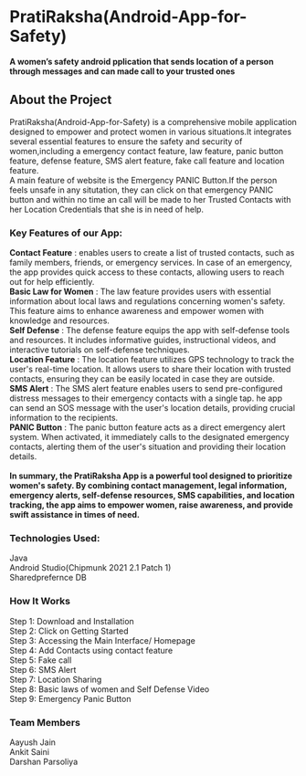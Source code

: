 # PratiRaksha(Android-App-for-Safety)
**A women’s safety  android pplication that sends location of a person through messages and can made call to your trusted ones**

## About the Project
PratiRaksha(Android-App-for-Safety) is a comprehensive mobile application designed to empower and protect women in various situations.It integrates several essential
features to ensure the safety and security of women,including a emergency contact feature, law feature, panic button feature, defense feature, SMS alert feature,
fake call feature and location feature. <br>
A main feature of website is the Emergency PANIC Button.If the person feels unsafe in any situtation, they can click on that emergency PANIC button and within no 
time an call will be made to her Trusted Contacts with her Location Credentials that she is in need of help.

### Key Features of our App:
**Contact Feature** : enables users to create a list of trusted contacts, such as family members, friends, or emergency services. In case of an emergency,
the app provides quick access to these contacts, allowing users to reach out for help efficiently.<br>
**Basic Law for Women** : The law feature provides users with essential information about local laws and regulations concerning women's safety.
This feature aims to enhance awareness and empower women with knowledge and resources.<br>
**Self Defense** : The defense feature equips the app with self-defense tools and resources. It includes informative guides, instructional videos, and interactive 
tutorials on self-defense techniques. <br>
**Location Feature** : The location feature utilizes GPS technology to track the user's real-time location. It allows users to share their location with trusted contacts, 
ensuring they can be easily located in case they are outside. <br>
**SMS Alert** : The SMS alert feature enables users to send pre-configured distress messages to their emergency contacts with a single tap. he app can send an SOS message with the user's location details, providing crucial information to the recipients. <br>
**PANIC Button** : The panic button feature acts as a direct emergency alert system. When activated, it immediately calls to the designated emergency contacts, alerting
them of the user's situation and providing their location details. <br>
<br>
**In summary, the PratiRaksha App is a powerful tool designed to prioritize women's safety. By combining contact management, legal information, emergency alerts,
self-defense resources, SMS capabilities, and location tracking, the app aims to empower women, raise awareness, and provide swift assistance in times of need.**

### Technologies Used:
Java <br>
Android Studio(Chipmunk 2021 2.1 Patch 1) <br>
Sharedprefernce DB

### How It Works
Step 1: Download and Installation <br>
Step 2: Click on Getting Started <br>
Step 3: Accessing the Main Interface/ Homepage <br>
Step 4: Add Contacts using contact feature <br>
Step 5: Fake call <br>
Step 6: SMS Alert <br>
Step 7: Location Sharing <br>
Step 8: Basic laws of women  and  Self Defense Video <br>
Step 9: Emergency Panic Button <br>

### Team Members
Aayush Jain <br>
Ankit Saini <br>
Darshan Parsoliya <br>
